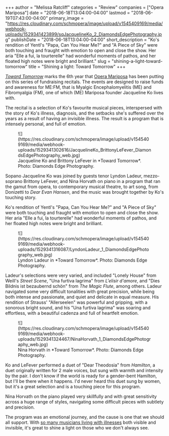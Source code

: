 +++
author = "Melissa Ratcliff"
categories = "Review"
companies = ["Opera Mariposa"]
date = "2018-06-18T13:04:00-04:00"
lastmod = "2018-06-19T07:43:00-04:00"
primary_image = "https://res.cloudinary.com/schmopera/image/upload/v1545409169/media/webhook-uploads/1529341423899/sqJacquelineKo_2_DiamondsEdgePhotography.jpg"
publishDate = "2018-06-18T13:04:00-04:00"
short_description = "Ko&#039;s rendition of Yentl&#039;s &quot;Papa, Can You Hear Me?&quot; and &quot;A Piece of Sky&quot; were both touching and fraught with emotion to open and close the show. Her aria &quot;Elle a fui, la tourterelle&quot; had wonderful moments of pathos, and her floated high notes were bright and brilliant."
slug = "shining-a-light-toward-tomorrow"
title = "Shining a light: Toward Tomorrow"
+++

[*Toward Tomorrow*](/i-wrote-toward-tomorrow-to-bring-attention-to-this-crisis/) marks the 6th year that [Opera Mariposa](/scene/people/opera-mariposa/) has been putting on this series of fundraising recitals. The events are designed to raise funds and awareness for ME:FM, that is Myalgic Encephalomyelitis (ME) and Fibromyalgia (FM), one of which (ME) Mariposa founder Jacqueline Ko lives with. 

The recital is a selection of Ko's favourite musical pieces, interspersed with the story of Ko's illness, diagnosis, and the setbacks she's suffered over the years as a result of having an invisible illness. The result is a program that is intensely personal, and full of emotion.

<figure data-type="image">
![](https://res.cloudinary.com/schmopera/image/upload/v1545409169/media/webhook-uploads/1529341302616/JacquelineKo_BrittonyLeFever_DiamondsEdgePhotography_web.jpg)
<figcaption>Jacqueline Ko and Brittony LeFever in *Toward Tomorrow*. Photo: Diamonds Edge Photography.</figcaption>
</figure>

Sopano Jacqueline Ko was joined by guests tenor Lyndon Ladeur, mezzo-soprano Brittony LeFever, and Nina Horvath on piano in a program that ran the gamut from opera, to contemporary musical theatre, to art song, from Donizetti to *Dear Evan Hansen*, and the music was brought together by Ko's touching story. 

Ko's rendition of Yentl's "Papa, Can You Hear Me?" and "A Piece of Sky" were both touching and fraught with emotion to open and close the show. Her aria "Elle a fui, la tourterelle" had wonderful moments of pathos, and her floated high notes were bright and brilliant.

<figure data-type="image">
![](https://res.cloudinary.com/schmopera/image/upload/v1545409169/media/webhook-uploads/1529341316087/LyndonLadeur_1_DiamondsEdgePhotography_web.jpg)
<figcaption>Lyndon Ladeur in *Toward Tomorrow*. Photo: Diamonds Edge Photography.</figcaption>
</figure>

Ladeur's selections were very varied, and included "Lonely House" from Weill's *Street Scene*, "Una furtiva lagrima" from *L'elisir d'amore*, and "Dies Bildnis ist bezaubernd schön" from *The Magic Flute*, among others. Ladeur navigated some very difficult tonalities with great precision, while being both intense and passionate, and quiet and delicate in equal measure. His rendition of Strauss' "Allerseelen" was powerful and gripping, with a sonorous bright sound, and his "Una furtiva lagrima" was soaring and effortless, with a beautiful cadenza and full of heartfelt emotion. 

<figure data-type="image">
![](https://res.cloudinary.com/schmopera/image/upload/v1545409169/media/webhook-uploads/1529341324467/NinaHorvath_1_DiamondsEdgePhotography_web.jpg)
<figcaption>Nina Horvath in *Toward Tomorrow*. Photo: Diamonds Edge Photography.</figcaption>
</figure>

Ko and LeFever performed a duet of "Dear Theodosia" from *Hamilton*, a duet originally written for 2 male voices, but sung with warmth and intensity by the pair. I don't know if the world is ready for a gender-bent Hamilton, but I'll be there when it happens. I'd never heard this duet sung by women, but it's a great selection and is a touching piece for this program.

Nina Horvath on the piano played very skillfully and with great sensitivity across a huge range of styles, navigating some difficult pieces with subtlety and precision.

The program was an emotional journey, and the cause is one that we should all support. With [so many musicians living with illnesses](/i-wrote-toward-tomorrow-to-bring-attention-to-this-crisis/) both visible and invisible, it's great to shine a light on those who we don't always see.
